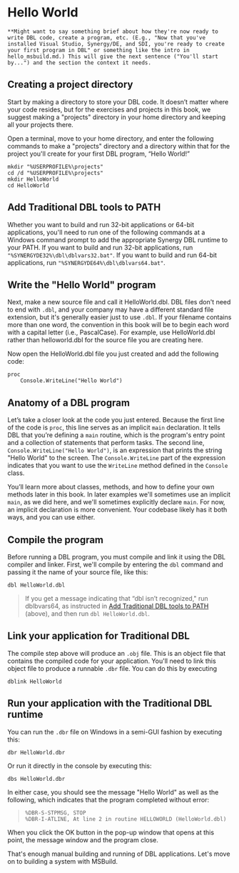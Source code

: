 # Hello World

`**Might want to say something brief about how they're now ready to write DBL code, create a program, etc. (E.g., "Now that you've installed Visual Studio, Synergy/DE, and SDI, you're ready to create your first program in DBL" or something like the intro in hello_msbuild.md.) This will give the next sentence ("You'll start by...") and the section the context it needs.`

## Creating a project directory

Start by making a directory to store your DBL code. It doesn’t matter where your code resides, but for the exercises and projects in this book, we suggest making a "projects" directory in your home directory and keeping all your projects there.

Open a terminal, move to your home directory, and enter the following commands to make a "projects" directory and a directory within that for the project you'll create for your first DBL program, “Hello World!”

```console
mkdir "%USERPROFILE%\projects"
cd /d "%USERPROFILE%\projects"
mkdir HelloWorld
cd HelloWorld
```

## Add Traditional DBL tools to PATH
Whether you want to build and run 32-bit applications or 64-bit applications, you'll need to run one of the following commands at a Windows command prompt to add the appropriate Synergy DBL runtime to your PATH. If you want to build and run 32-bit applications, run `"%SYNERGYDE32%\dbl\dblvars32.bat"`. If you want to build and run 64-bit applications, run `"%SYNERGYDE64%\dbl\dblvars64.bat"`.

## Write the "Hello World" program

Next, make a new source file and call it HelloWorld.dbl. DBL files don't need to end with `.dbl`, and your company may have a different standard file extension, but it's generally easier just to use `.dbl`. If your filename contains more than one word, the convention in this book will be to begin each word with a capital letter (i.e., PascalCase). For example, use HelloWorld.dbl rather than helloworld.dbl for the source file you are creating here.

Now open the HelloWorld.dbl file you just created and add the following code:

```dbl
proc
    Console.WriteLine("Hello World")
```

## Anatomy of a DBL program

Let’s take a closer look at the code you just entered. Because the first line of the code is `proc`, this line serves as an implicit `main` declaration. It tells DBL that you’re defining a `main` routine, which is the program's entry point and a collection of statements that perform tasks. The second line, `Console.WriteLine("Hello World")`, is an expression that prints the string "Hello World" to the screen. The `Console.WriteLine` part of the expression indicates that you want to use the `WriteLine` method defined in the `Console` class. 

You’ll learn more about classes, methods, and how to define your own methods later in this book. In later examples we'll sometimes use an implicit `main`, as we did here, and we'll sometimes explicitly declare `main`. For now, an implicit declaration is more convenient. Your codebase likely has it both ways, and you can use either. 

## Compile the program
Before running a DBL program, you must compile and link it using the DBL compiler and linker. First, we'll compile by entering the `dbl` command and passing it the name of your source file, like this:

```console
dbl HelloWorld.dbl
```

>If you get a message indicating that “dbl isn’t recognized," run dblbvars64, as instructed in [Add Traditional DBL tools to PATH](#add-traditional-dbl-tools-to-path) (above), and then run `dbl HelloWorld.dbl`.

## Link your application for Traditional DBL
The compile step above will produce an `.obj` file. This is an object file that contains the compiled code for your application. You'll need to link this object file to produce a runnable `.dbr` file. You can do this by executing

```console
dblink HelloWorld
```

## Run your application with the Traditional DBL runtime
You can run the `.dbr` file on Windows in a semi-GUI fashion by executing this:

```console
dbr HelloWorld.dbr
```

Or run it directly in the console by executing this:

```console
dbs HelloWorld.dbr
```

In either case, you should see the message "Hello World" as well as the following, which indicates that the program completed without error:

>```
>%DBR-S-STPMSG, STOP
>%DBR-I-ATLINE, At line 2 in routine HELLOWORLD (HelloWorld.dbl)
>```

When you click the OK button in the pop-up window that opens at this point, the message window and the program close.

That's enough manual building and running of DBL applications. Let's move on to building a system with MSBuild.